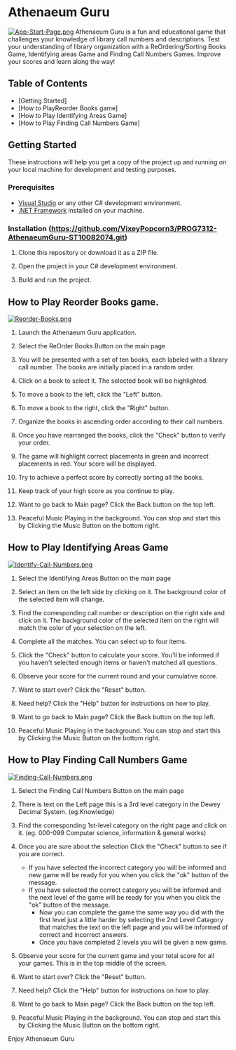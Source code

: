 # Athenaeum Guru
[![App-Start-Page.png](https://i.postimg.cc/fWFr66wZ/App-Start-Page.png)](https://postimg.cc/mhYj9pz6)
Athenaeum Guru is a fun and educational game that challenges your knowledge of library call numbers and descriptions. Test your understanding of library organization with a ReOrdering/Sorting Books Game, Identifying areas Game and Finding Call Numbers Games. Improve your scores and learn along the way!

## Table of Contents
- [Getting Started]
- [How to PlayReorder Books game]
- [How to Play Identifying Areas Game]
- [How to Play Finding Call Numbers Game]


## Getting Started

These instructions will help you get a copy of the project up and running on your local machine for development and testing purposes.

### Prerequisites

- [Visual Studio](https://visualstudio.microsoft.com/) or any other C# development environment.
- [.NET Framework](https://dotnet.microsoft.com/) installed on your machine.

### Installation (https://github.com/VixeyPopcorn3/PROG7312-AthenaeumGuru-ST10082074.git)

1. Clone this repository or download it as a ZIP file.

2. Open the project in your C# development environment.

3. Build and run the project.


## How to Play Reorder Books game.
[![Reorder-Books.png](https://i.postimg.cc/zX2GZDyv/Reorder-Books.png)](https://postimg.cc/6yRXCXLx)

1. Launch the Athenaeum Guru application.

2. Select the ReOrder Books Button on the main page

3. You will be presented with a set of ten books, each labeled with a library call number. The books are initially placed in a random order.

4. Click on a book to select it. The selected book will be highlighted.

5. To move a book to the left, click the "Left" button.

6. To move a book to the right, click the "Right" button.

7. Organize the books in ascending order according to their call numbers.

8. Once you have rearranged the books, click the "Check" button to verify your order.

9. The game will highlight correct placements in green and incorrect placements in red. Your score will be displayed.

10. Try to achieve a perfect score by correctly sorting all the books.

11. Keep track of your high score as you continue to play.

12. Want to go back to Main page? Click the Back button on the top left.
    
13. Peaceful Music Playing in the background. You can stop and start this by Clicking the Music Button on the bottom right.


## How to Play Identifying Areas Game
[![Identify-Call-Numbers.png](https://i.postimg.cc/JhPX9CCQ/Identify-Call-Numbers.png)](https://postimg.cc/rdRzrbmd)

1. Select the Identifying Areas Button on the main page

2. Select an item on the left side by clicking on it. The background color of the selected item will change.

3. Find the corresponding call number or description on the right side and click on it. The background color of the selected item on the right will match the color of your selection on the left.

4. Complete all the matches. You can select up to four items.

5. Click the "Check" button to calculate your score. You'll be informed if you haven't selected enough items or haven't matched all questions.

6. Observe your score for the current round and your cumulative score.

7. Want to start over? Click the "Reset" button.

8. Need help? Click the "Help" button for instructions on how to play.

9. Want to go back to Main page? Click the Back button on the top left.

10. Peaceful Music Playing in the background. You can stop and start this by Clicking the Music Button on the bottom right.


## How to Play Finding Call Numbers Game
[![Finding-Call-Numbers.png](https://i.postimg.cc/htmK7LGW/Finding-Call-Numbers.png)](https://postimg.cc/hXKkk7xp)

1. Select the Finding Call Numbers Button on the main page

2. There is text on the Left page this is a 3rd level category in the Dewey Decimal System. (eg.Knowledge)

3. Find the corresponding 1st-level category on the right page and click on it. (eg. 000-099 Computer science, information & general works)

4. Once you are sure about the selection Click the "Check" button to see if you are correct. 
	* If you have selected the incorrect category you will be informed and new game will be ready for you when you click the "ok" button of the message.
	* If you have selected the correct category you will be informed and the next level of the game will be ready for you when you click the "ok" button of the message.
	  	* Now you can complete the game the same way you did with the first level just a little harder by selecting the 2nd Level Catagory that matches the text on the left page and you will be informed of correct and incorrect answers.
		* Once you have completed 2 levels you will be given a new game.

5. Observe your score for the current game and your total score for all your games. This is in the top middle of the screen.

6. Want to start over? Click the "Reset" button.

7. Need help? Click the "Help" button for instructions on how to play.

8. Want to go back to Main page? Click the Back button on the top left.

9. Peaceful Music Playing in the background. You can stop and start this by Clicking the Music Button on the bottom right.

Enjoy Athenaeum Guru
